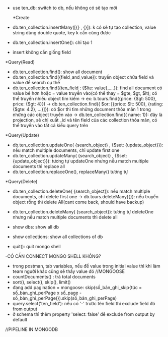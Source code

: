 - use ten_db: switch to db, nếu không có sẽ tạo mới

  \*Create

- db.ten_collection.insertMany([{} , {}]): k có sẽ tự tạo collection, value string dùng double quote, key k cần cũng được
- db.ten_collection.insertOne(): chỉ tạo 1
- insert không cần giống field

\*Query(Read)

- db.ten_collection.find(): show all document
- db.ten_collection.find({field_and_value}): truyền object chứa field và value để search cụ thể
- db.ten_collection.find({ten_field : {$lte: value},....}): find all document có value bé hơn hoặc = value truyền vào(có thể thay = $gte, $gt, $lt); có thể truyền nhiều object tìm kiếm
-> ex: b.tours.find({price: {$gt: 500}, price: {$gt: 4}})
-> db.ten_collection.find({ $or: [{price: $lt: 500}, {rating: {$gte: 4.2}, ...}]}): có $or thì tìm những document thỏa mãn 1 trong những các object truyền vào
  -> db.ten_collection.find({ name: 1}): đây là projection, sẽ chỉ xuất \_id và tên field của các collection thỏa mãn, có thể truyền vào tất cả kiểu query trên

\*Query(Update)

- db.ten_collection.updateOne( {search_object} , {$set: {update_object}}): nếu match multiple documents, chỉ update first one
- db.ten_collection.updateMany( {search_object} , {$set: {update_object}}): tương tự updateOne nhưng nếu match multiple documents thì replace all
- db.ten_collection.replaceOne(), replaceMany() tương tự

\*Query(Delete)

- db.ten_collection.deleteOne( {search_object}): nếu match multiple documents, chỉ delete first one
  -> db.tours.deleteMany({}): nếu truyền object rỗng thì delete All(cant come back, should have backup)
- db.ten_collection.deleteMany( {search_object}): tương tự deleteOne nhưng nếu match multiple documents thì delete all

- show dbs: show all db
- show collections: show all collections of db

- quit(): quit mongo shell

-CÓ CẦN CONNECT MONGO SHELL KHÔNG?

- trong postman, tab variables, nếu để value trong initial value thì khi làm team người khác cũng sẽ thấy value đó
  //MONGOOSE
- countDocuments() : trả total documents
- sort(), select(), skip(), limit()
- đang add pagination = mongoose: skip(số_bản_ghi_skip{tức = số_bản_ghi_perPage x số_page - số_bản_ghi_perPage)}).skip(số_bản_ghi_perPage)
- query.select('ten_field'): nếu có '-' trước tên field thì exclude field đó from output
- ở schema thì thêm property 'select: false' để exclude from output by default

//PIPELINE IN MONGODB
